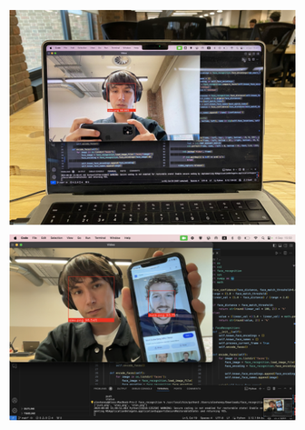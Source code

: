 ![Screenshot of program running](https://github.com/agi-chan/facial-recognition/blob/main/screenshots/IMG_1734.jpg)

![Photo of program running](https://github.com/agi-chan/facial-recognition/blob/main/screenshots/Screenshot%202024-09-04%20at%2015.50.36.png)
